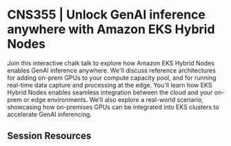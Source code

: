 # CNS355 | Unlock GenAI inference anywhere with Amazon EKS Hybrid Nodes 

Join this interactive chalk talk to explore how Amazon EKS Hybrid Nodes enables GenAI inference anywhere. We'll discuss reference architectures for adding on-prem GPUs to your compute capacity pool, and for running real-time data capture and processing at the edge. You'll learn how EKS Hybrid Nodes enables seamless integration between the cloud and your on-prem or edge environments. We’ll also explore a real-world scenario, showcasing how on-premises GPUs can be integrated into EKS clusters to accelerate GenAI inferencing.

## Session Resources

